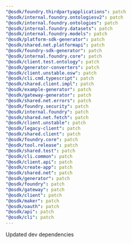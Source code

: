 ```yaml
---
"@osdk/foundry.thirdpartyapplications": patch
"@osdk/internal.foundry.ontologiesv2": patch
"@osdk/internal.foundry.ontologies": patch
"@osdk/internal.foundry.datasets": patch
"@osdk/internal.foundry.models": patch
"@osdk/platform-sdk-generator": patch
"@osdk/shared.net.platformapi": patch
"@osdk/foundry-sdk-generator": patch
"@osdk/internal.foundry.core": patch
"@osdk/client.test.ontology": patch
"@osdk/generator-converters": patch
"@osdk/client.unstable.osw": patch
"@osdk/cli.cmd.typescript": patch
"@osdk/shared.client.impl": patch
"@osdk/example-generator": patch
"@osdk/gateway-generator": patch
"@osdk/shared.net.errors": patch
"@osdk/foundry.security": patch
"@osdk/internal.foundry": patch
"@osdk/shared.net.fetch": patch
"@osdk/client.unstable": patch
"@osdk/legacy-client": patch
"@osdk/shared.client": patch
"@osdk/foundry.core": patch
"@osdk/tool.release": patch
"@osdk/shared.test": patch
"@osdk/cli.common": patch
"@osdk/client.api": patch
"@osdk/create-app": patch
"@osdk/shared.net": patch
"@osdk/generator": patch
"@osdk/foundry": patch
"@osdk/gateway": patch
"@osdk/client": patch
"@osdk/maker": patch
"@osdk/oauth": patch
"@osdk/api": patch
"@osdk/cli": patch
---
```


Updated dev dependencies
